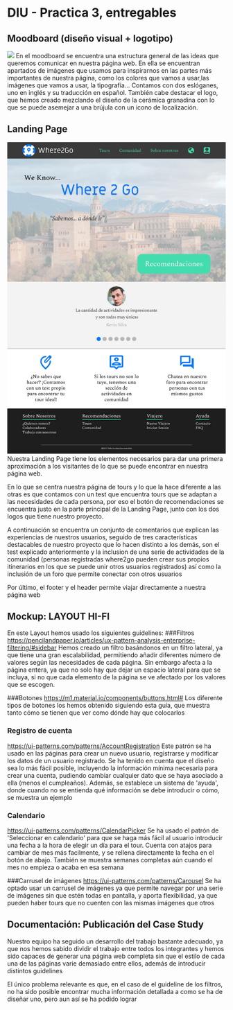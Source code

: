 # DIU - Practica 3, entregables

## Moodboard (diseño visual + logotipo)   
<img src="moodboard.png">
En el moodboard se encuentra una estructura general de las ideas que queremos comunicar en nuestra página web. En ella se encuentran apartados de imágenes que usamos para inspirarnos en las partes más importantes de nuestra página, como los colores que vamos a usar,las imágenes que vamos a usar, la tipografía...
Contamos con dos eslóganes, uno en inglés y su traducción en español.
También cabe destacar el logo, que hemos creado mezclando el diseño de la cerámica granadina con lo que se puede asemejar a una brújula con un icono de localización.

## Landing Page
<img src="landing_page.jpeg">
Nuestra Landing Page tiene los elementos necesarios para dar una primera aproximación a los visitantes de lo que se puede encontrar en nuestra página web.

En lo que se centra nuestra página de tours y lo que la hace diferente a las otras es que contamos con un test que encuentra tours que se adaptan a las necesidades de cada persona, por eso el botón de recomendaciones se encuentra justo en la parte principal de la Landing Page, junto con los dos logos que tiene nuestro proyecto.

A continuación se encuentra un conjunto de comentarios que explican las experiencias de nuestros usuarios, seguido de tres características destacables de nuestro proyecto que lo hacen distinto a los demás, son el test explicado anteriormente y la inclusion de una serie de actividades de la comunidad (personas registradas where2go pueden crear sus propios itinerarios en los que se puede unir otros usuarios registrados) así como la inclusión de un foro que permite conectar con otros usuarios

Por último, el footer y el header permite viajar directamente a nuestra página web

## Mockup: LAYOUT HI-FI
En este Layout hemos usado los siguientes guidelines:
###Filtros
https://pencilandpaper.io/articles/ux-pattern-analysis-enterprise-filtering/#sidebar
Hemos creado un filtro basándonos en un filtro lateral, ya que tiene una gran escalabilidad, permitiendo añadir diferentes número de valores según las necesidades de cada página. Sin embargo afecta a la página entera, ya que no solo hay que dejar un espacio lateral para que se incluya, si no que cada elemento de la página se ve afectado por los valores que se escogen.

###Botones
https://m1.material.io/components/buttons.html#
Los diferente tipos de botones los hemos obtenido siguiendo esta guía, que muestra tanto cómo se tienen que ver como dónde hay que colocarlos

### Registro de cuenta
https://ui-patterns.com/patterns/AccountRegistration
Este patrón se ha usado en las páginas para crear un nuevo usuario, registrarse y modificar los datos de un usuario registrado. 
Se ha tenido en cuenta que el diseño sea lo más fácil posible, incluyendo la información mínima necesaria para crear una cuenta, pudiendo cambiar cualquier dato que se haya asociado a ella (menos el cumpleaños).
Además, se establece un sistema de 'ayuda', donde cuando no se entienda qué información se debe introducir o cómo, se muestra un ejemplo


### Calendario
https://ui-patterns.com/patterns/CalendarPicker
Se ha usado el patrón de 'Seleccionar en calendario'  para que se haga más fácil al usuario introducir una fecha a la hora de elegir un día para el tour.
Cuenta con atajos para cambiar de mes más facilmente, y se rellena directamente la fecha en el botón de abajo. También se muestra semanas completas aún cuando el mes no empieza o acaba en esa semana

###Carrusel de imágenes
https://ui-patterns.com/patterns/Carousel
Se ha optado usar un carrusel de imágenes ya que permite navegar por una serie de imágenes sin que estén todas en pantalla, y aporta flexibilidad, ya que pueden haber tours que no cuenten con las mismas imágenes que otros

## Documentación: Publicación del Case Study
Nuestro equipo ha seguido un desarrollo del trabajo bastante adecuado, ya que nos hemos sabido dividir el trabajo entre todos los integrantes y hemos sido capaces de generar una página web completa sin que el estilo de cada una de las páginas varie demasiado entre ellos, además de introducir distintos guidelines

El único problema relevante es que, en el caso de el guideline de los filtros, no ha sido posible encontrar mucha información detallada a como se ha de diseñar uno, pero aun así se ha podido lograr 

 
